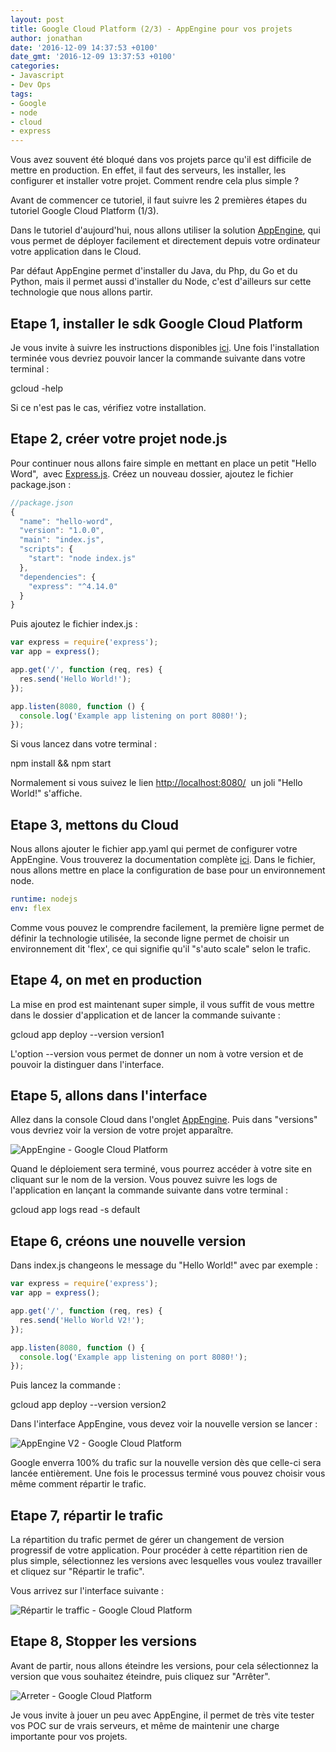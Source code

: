 ```yaml
---
layout: post
title: Google Cloud Platform (2/3) - AppEngine pour vos projets
author: jonathan
date: '2016-12-09 14:37:53 +0100'
date_gmt: '2016-12-09 13:37:53 +0100'
categories:
- Javascript
- Dev Ops
tags:
- Google
- node
- cloud
- express
---
```


Vous avez souvent été bloqué dans vos projets parce qu'il est difficile de mettre en production.
En effet, il faut des serveurs, les installer, les configurer et installer votre projet.
Comment rendre cela plus simple ?

Avant de commencer ce tutoriel, il faut suivre les 2 premières étapes du tutoriel Google Cloud Platform (1/3).

Dans le tutoriel d'aujourd'hui, nous allons utiliser la solution [AppEngine](https://console.cloud.google.com/appengine), qui vous permet de déployer facilement et directement depuis votre ordinateur votre application dans le Cloud.

Par défaut AppEngine permet d'installer du Java, du Php, du Go et du Python, mais il permet aussi d'installer du Node, c'est d'ailleurs sur cette technologie que nous allons partir.

## Etape 1, installer le sdk Google Cloud Platform

Je vous invite à suivre les instructions disponibles [ici](https://cloud.google.com/sdk/docs/?hl=fr). Une fois l'installation terminée vous devriez pouvoir lancer la commande suivante dans votre terminal :

gcloud -help

Si ce n'est pas le cas, vérifiez votre installation.

## Etape 2, créer votre projet node.js

Pour continuer nous allons faire simple en mettant en place un petit "Hello Word",  avec [Express.js](http://expressjs.com/fr/).
Créez un nouveau dossier, ajoutez le fichier package.json :

```js
//package.json
{
  "name": "hello-word",
  "version": "1.0.0",
  "main": "index.js",
  "scripts": {
    "start": "node index.js"
  },
  "dependencies": {
    "express": "^4.14.0"
  }
}
```

Puis ajoutez le fichier index.js :

```js
var express = require('express');
var app = express();

app.get('/', function (req, res) {
  res.send('Hello World!');
});

app.listen(8080, function () {
  console.log('Example app listening on port 8080!');
});
```

Si vous lancez dans votre terminal :

npm install && npm start

Normalement si vous suivez le lien <http://localhost:8080/>  un joli "Hello World!" s'affiche.

## Etape 3, mettons du Cloud

Nous allons ajouter le fichier app.yaml qui permet de configurer votre AppEngine. Vous trouverez la documentation complète [ici](https://cloud.google.com/appengine/docs). Dans le fichier, nous allons mettre en place la configuration de base pour un environnement node.

```yaml
runtime: nodejs
env: flex
```

Comme vous pouvez le comprendre facilement, la première ligne permet de définir la technologie utilisée, la seconde ligne permet de choisir un environnement dit 'flex', ce qui signifie qu'il "s'auto scale" selon le trafic.

## Etape 4, on met en production

La mise en prod est maintenant super simple, il vous suffit de vous mettre dans le dossier d'application et de lancer la commande suivante :

gcloud app deploy --version version1

L'option --version vous permet de donner un nom à votre version et de pouvoir la distinguer dans l'interface.

## Etape 5, allons dans l'interface

Allez dans la console Cloud dans l'onglet [AppEngine](https://console.cloud.google.com/appengine).
Puis dans "versions" vous devriez voir la version de votre projet apparaître.

![AppEngine - Google Cloud Platform](http://blog.eleven-labs.com/wp-content/uploads/2016/11/Capture-d’écran-2016-11-30-à-14.05.13.png)

Quand le déploiement sera terminé, vous pourrez accéder à votre site en cliquant sur le nom de la version.
Vous pouvez suivre les logs de l'application en lançant la commande suivante dans votre terminal :

gcloud app logs read -s default

## Etape 6, créons une nouvelle version

Dans index.js changeons le message du "Hello World!" avec par exemple :

```js
var express = require('express');
var app = express();

app.get('/', function (req, res) {
  res.send('Hello World V2!');
});

app.listen(8080, function () {
  console.log('Example app listening on port 8080!');
});
```

Puis lancez la commande :

gcloud app deploy --version version2

Dans l'interface AppEngine, vous devez voir la nouvelle version se lancer :

![AppEngine V2 - Google Cloud Platform](http://blog.eleven-labs.com/wp-content/uploads/2016/11/Capture-d’écran-2016-11-30-à-14.13.55.png)

Google enverra 100% du trafic sur la nouvelle version dès que celle-ci sera lancée entièrement.
Une fois le processus terminé vous pouvez choisir vous même comment répartir le trafic.

## Etape 7, répartir le trafic

La répartition du trafic permet de gérer un changement de version progressif de votre application. Pour procéder à cette répartition rien de plus simple, sélectionnez les versions avec lesquelles vous voulez travailler et cliquez sur "Répartir le trafic".

Vous arrivez sur l'interface suivante :

![Répartir le traffic - Google Cloud Platform](http://blog.eleven-labs.com/wp-content/uploads/2016/11/Capture-d’écran-2016-11-30-à-14.18.42.png)

## Etape 8, Stopper les versions

Avant de partir, nous allons éteindre les versions, pour cela sélectionnez la version que vous souhaitez éteindre, puis cliquez sur "Arrêter".

![Arreter - Google Cloud Platform](http://blog.eleven-labs.com/wp-content/uploads/2016/11/Capture-d’écran-2016-11-30-à-14.22.54.png)

Je vous invite à jouer un peu avec AppEngine, il permet de très vite tester vos POC sur de vrais serveurs, et même de maintenir une charge importante pour vos projets.
